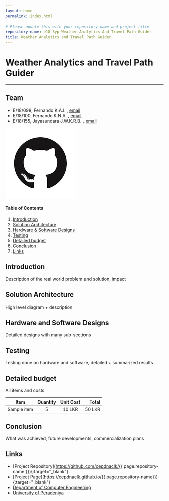 ```yaml
---
layout: home
permalink: index.html

# Please update this with your repository name and project title
repository-name: e18-3yp-Weather-Analytics-And-Travel-Path-Guider
title: Weather Analytics and Travel Path Guider
---
```


[comment]: # "This is the standard layout for the project, but you can clean this and use your own template"

# Weather Analytics and Travel Path Guider

---

## Team
-  E/18/098, Fernando K.A.I. , [email](mailto:e18098@eng.pdn.ac.lk)
-  E/18/100, Fernando K.N.A. , [email](mailto:e18100@eng.pdn.ac.lk)
-  E/18/155, Jayasundara J.W.K.R.B. , [email](mailto:e18155@eng.pdn.ac.lk)

<!-- Image (photo/drawing of the final hardware) should be here -->

<!-- This is a sample image, to show how to add images to your page. To learn more options, please refer [this](https://projects.ce.pdn.ac.lk/docs/faq/how-to-add-an-image/) -->

![Sample Image](./images/sample.png)

#### Table of Contents
1. [Introduction](#introduction)
2. [Solution Architecture](#solution-architecture )
3. [Hardware & Software Designs](#hardware-and-software-designs)
4. [Testing](#testing)
5. [Detailed budget](#detailed-budget)
6. [Conclusion](#conclusion)
7. [Links](#links)

## Introduction

Description of the real world problem and solution, impact


## Solution Architecture

High level diagram + description

## Hardware and Software Designs

Detailed designs with many sub-sections

## Testing

Testing done on hardware and software, detailed + summarized results

## Detailed budget

All items and costs

| Item          | Quantity  | Unit Cost  | Total  |
| ------------- |:---------:|:----------:|-------:|
| Sample item   | 5         | 10 LKR     | 50 LKR |

## Conclusion

What was achieved, future developments, commercialization plans

## Links

- [Project Repository](https://github.com/cepdnaclk/{{ page.repository-name }}){:target="_blank"}
- [Project Page](https://cepdnaclk.github.io/{{ page.repository-name}}){:target="_blank"}
- [Department of Computer Engineering](http://www.ce.pdn.ac.lk/)
- [University of Peradeniya](https://eng.pdn.ac.lk/)

[//]: # (Please refer this to learn more about Markdown syntax)
[//]: # (https://github.com/adam-p/markdown-here/wiki/Markdown-Cheatsheet)
